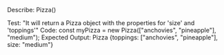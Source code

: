 Describe: Pizza()

Test: "It will return a Pizza object with the properties for 'size' and 'toppings'"
Code: const myPizza = new Pizza(["anchovies", "pineapple"], "medium");
Expected Output: Pizza {toppings: ["anchovies", "pineapple"], size: "medium"}